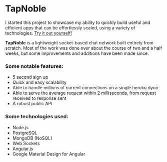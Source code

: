 # TapNoble
I started this project to showcase my ability to quickly build useful and efficient apps that can be effortlessly scaled, using a variety of technologies. [Try it out yourself!](http://tapnoble.com)

 **TapNoble** is a lightweight socket-based chat network built entirely from scratch. Most of the work was done over about the course of two and a half weeks, but some improvements and additions have been made since.

### Some notable features:
* 5 second sign up
* Quick and easy scalability
* Able to handle millions of current connections on a single heroku dyno
* Able to serve the average request within 2 milliseconds, from request received to response sent
* A robust public API

### Some technologies used:
* Node.js
* PostgreSQL
* MongoDB (NoSQL)
* Web Sockets
* Angular.js
* Google Material Design for Angular
